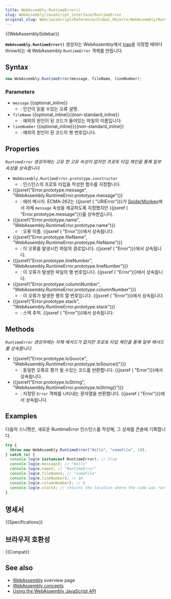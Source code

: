 ```yaml
---
title: WebAssembly.RuntimeError()
slug: WebAssembly/JavaScript_interface/RuntimeError
original_slug: Web/JavaScript/Reference/Global_Objects/WebAssembly/RuntimeError
---
```


{{WebAssemblySidebar}}

**`WebAssembly.RuntimeError()`** 생성자는 WebAssembly에서 [trap](http://webassembly.org/docs/semantics/#traps)을 지정할 때마다 throw되는 새 WebAssembly `RuntimeError` 객체를 만듭니다.

## Syntax

```js
new WebAssembly.RuntimeError(message, fileName, lineNumber);
```

### Parameters

- `message` {{optional_inline}}
  - : 인간이 읽을 수있는 오류 설명.
- `fileName` {{optional_inline}}{{non-standard_inline}}
  - : 예외의 원인이 된 코드가 들어있는 파일의 이름입니다.
- `lineNumber` {{optional_inline}}{{non-standard_inline}}
  - : 예외의 원인이 된 코드의 행 번호입니다.

## Properties

_`RuntimeError` 생성자에는 고유 한 고유 속성이 없지만 프로토 타입 체인을 통해 일부 속성을 상속합니다._

- `WebAssembly.RuntimeError.prototype.constructor`
  - : 인스턴스의 프로토 타입을 작성한 함수를 지정합니다.
- {{jsxref("Error.prototype.message", "WebAssembly.RuntimeError.prototype.message")}}
  - : 에러 메시지. ECMA-262는 {{jsxref ( "URIError")}}가 [SpiderMonkey](/ko/docs/Mozilla/Projects/SpiderMonkey)에서 자체 `message` 속성을 제공하도록 지정했지만 {{jsxref ( "Error.prototype.message")}}를 상속받습니다.
- {{jsxref("Error.prototype.name", "WebAssembly.RuntimeError.prototype.name")}}
  - : 오류 이름. {{jsxref ( "Error")}}에서 상속됩니다.
- {{jsxref("Error.prototype.fileName", "WebAssembly.RuntimeError.prototype.fileName")}}
  - : 이 오류를 발생시킨 파일의 경로입니다. {{jsxref ( "Error")}}에서 상속됩니다.
- {{jsxref("Error.prototype.lineNumber", "WebAssembly.RuntimeError.prototype.lineNumber")}}
  - : 이 오류가 발생한 파일의 행 번호입니다. {{jsxref ( "Error")}}에서 상속됩니다.
- {{jsxref("Error.prototype.columnNumber", "WebAssembly.RuntimeError.prototype.columnNumber")}}
  - : 이 오류가 발생한 행의 열 번호입니다. {{jsxref ( "Error")}}에서 상속됩니다.
- {{jsxref("Error.prototype.stack", "WebAssembly.RuntimeError.prototype.stack")}}
  - : 스택 추적. {{jsxref ( "Error")}}에서 상속됩니다.

## Methods

_`RuntimeError` 생성자에는 자체 메서드가 없지만 프로토 타입 체인을 통해 일부 메서드를 상속합니다._

- {{jsxref("Error.prototype.toSource", "WebAssembly.RuntimeError.prototype.toSource()")}}
  - : 동일한 오류로 평가 될 수있는 코드를 반환합니다. {{jsxref ( "Error")}}에서 상속됩니다.
- {{jsxref("Error.prototype.toString", "WebAssembly.RuntimeError.prototype.toString()")}}
  - : 지정된 `Error` 객체를 나타내는 문자열을 반환합니다. {{jsxref ( "Error")}}에서 상속됩니다.

## Examples

다음의 스니펫은, 새로운 RuntimeError 인스턴스를 작성해, 그 상세를 콘솔에 기록합니다.

```js
try {
  throw new WebAssembly.RuntimeError("Hello", "someFile", 10);
} catch (e) {
  console.log(e instanceof RuntimeError); // true
  console.log(e.message); // "Hello"
  console.log(e.name); // "RuntimeError"
  console.log(e.fileName); // "someFile"
  console.log(e.lineNumber); // 10
  console.log(e.columnNumber); // 0
  console.log(e.stack); // returns the location where the code was run
}
```

## 명세서

{{Specifications}}

## 브라우저 호환성

{{Compat}}

## See also

- [WebAssembly](/ko/docs/WebAssembly) overview page
- [WebAssembly concepts](/ko/docs/WebAssembly/Concepts)
- [Using the WebAssembly JavaScript API](/ko/docs/WebAssembly/Using_the_JavaScript_API)
